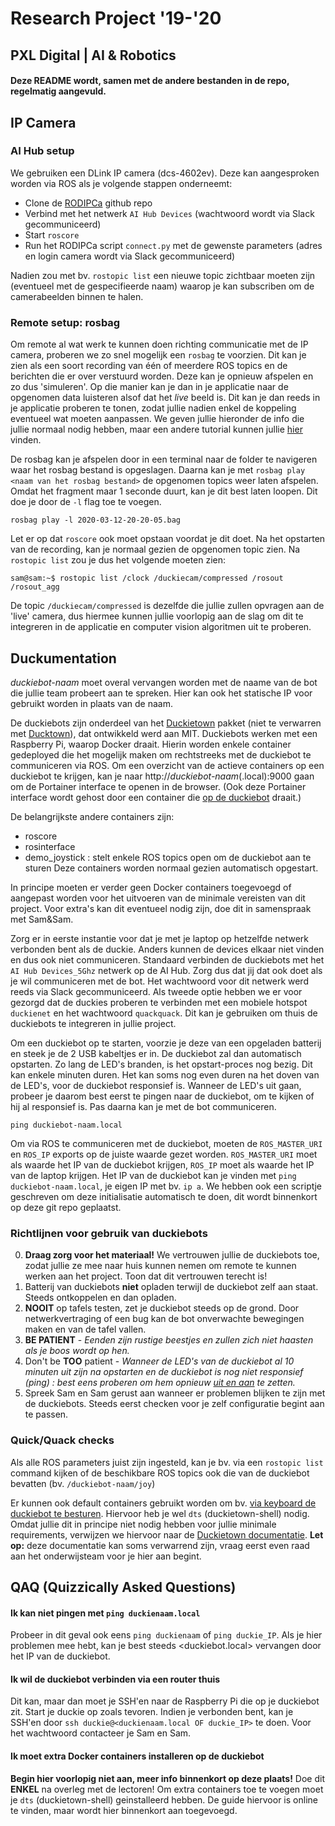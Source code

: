 # Research Project '19-'20
## PXL Digital | AI & Robotics

#### Deze README wordt, samen met de andere bestanden in de repo, regelmatig aangevuld.

## IP Camera

### AI Hub setup
We gebruiken een DLink IP camera (dcs-4602ev). Deze kan aangesproken worden via ROS als je volgende stappen onderneemt:
- Clone de [RODIPCa](https://github.com/PXLRoboticsLab/RODIPCa) github repo
- Verbind met het netwerk ```AI Hub Devices``` (wachtwoord wordt via Slack gecommuniceerd)
- Start ```roscore```
- Run het RODIPCa script ```connect.py``` met de gewenste parameters (adres en login camera wordt via Slack gecommuniceerd)

Nadien zou met bv. ```rostopic list``` een nieuwe topic zichtbaar moeten zijn (eventueel met de gespecifieerde naam) waarop je kan subscriben om de camerabeelden binnen te halen.

### Remote setup: rosbag
Om remote al wat werk te kunnen doen richting communicatie met de IP camera, proberen we zo snel mogelijk een `rosbag` te voorzien. Dit kan je zien als een soort recording van één of meerdere ROS topics en de berichten die er over verstuurd worden. Deze kan je opnieuw afspelen en zo dus 'simuleren'. Op die manier kan je dan in je applicatie naar de opgenomen data luisteren alsof dat het *live* beeld is. Dit kan je dan reeds in je applicatie proberen te tonen, zodat jullie nadien enkel de koppeling eventueel wat moeten aanpassen.
We geven jullie hieronder de info die jullie normaal nodig hebben, maar een andere tutorial kunnen jullie [hier](http://wiki.ros.org/rosbag/Tutorials/Recording%20and%20playing%20back%20data) vinden.

De rosbag kan je afspelen door in een terminal naar de folder te navigeren waar het rosbag bestand is opgeslagen. Daarna kan je met `rosbag play <naam van het rosbag bestand>` de opgenomen topics weer laten afspelen. Omdat het fragment maar 1 seconde duurt, kan je dit best laten loopen. Dit doe je door de `-l` flag toe te voegen.

`rosbag play -l 2020-03-12-20-20-05.bag`

Let er op dat `roscore` ook moet opstaan voordat je dit doet. Na het opstarten van de recording, kan je normaal gezien de opgenomen topic zien. Na `rostopic list` zou je dus het volgende moeten zien:

`sam@sam:~$ rostopic list
/clock
/duckiecam/compressed
/rosout
/rosout_agg`

De topic `/duckiecam/compressed` is dezelfde die jullie zullen opvragen aan de 'live' camera, dus hiermee kunnen jullie voorlopig aan de slag om dit te integreren in de applicatie en computer vision algoritmen uit te proberen.

## Duckumentation
*duckiebot-naam* moet overal vervangen worden met de naame van de bot die jullie team probeert aan te spreken. Hier kan ook het statische IP voor gebruikt worden in plaats van de naam.

De duckiebots zijn onderdeel van het [Duckietown](https://www.duckietown.org/) pakket (niet te verwarren met [Ducktown](https://nl.wikipedia.org/wiki/Ducktown)), dat ontwikkeld werd aan MIT. 
Duckiebots werken met een Raspberry Pi, waarop Docker draait. Hierin worden enkele container gedeployed die het mogelijk maken om rechtstreeks met de duckiebot te communiceren via ROS.
Om een overzicht van de actieve containers op een duckiebot te krijgen, kan je naar http://*duckiebot-naam*(.local):9000 gaan om de Portainer interface te openen in de browser. (Ook deze Portainer interface wordt gehost door een container die [op de duckiebot](https://jfk.men/app/uploads/2019/10/Inception-film.png) draait.)

De belangrijkste andere containers zijn:
- roscore
- rosinterface
- demo_joystick : stelt enkele ROS topics open om de duckiebot aan te sturen
Deze containers worden normaal gezien automatisch opgestart.

In principe moeten er verder geen Docker containers toegevoegd of aangepast worden voor het uitvoeren van de minimale vereisten van dit project. Voor extra's kan dit eventueel nodig zijn, doe dit in samenspraak met Sam&Sam.

Zorg er in eerste instantie voor dat je met je laptop op hetzelfde netwerk verbonden bent als de duckie. Anders kunnen de devices elkaar niet vinden en dus ook niet communiceren. Standaard verbinden de duckiebots met het `AI Hub Devices_5Ghz` netwerk op de AI Hub. Zorg dus dat jij dat ook doet als je wil communiceren met de bot. Het wachtwoord voor dit netwerk werd reeds via Slack gecommuniceerd.
Als tweede optie hebben we er voor gezorgd dat de duckies proberen te verbinden met een mobiele hotspot `duckienet` en het wachtwoord `quackquack`. Dit kan je gebruiken om thuis de duckiebots te integreren in jullie project.

Om een duckiebot op te starten, voorzie je deze van een opgeladen batterij en steek je de 2 USB kabeltjes er in. De duckiebot zal dan automatisch opstarten. Zo lang de LED's branden, is het opstart-proces nog bezig. Dit kan enkele minuten duren. Het kan soms nog even duren na het doven van de LED's, voor de duckiebot responsief is. Wanneer de LED's uit gaan, probeer je daarom best eerst te pingen naar de duckiebot, om te kijken of hij al responsief is. Pas daarna kan je met de bot communiceren.

```ping duckiebot-naam.local```

Om via ROS te communiceren met de duckiebot, moeten de `ROS_MASTER_URI` en `ROS_IP` exports op de juiste waarde gezet worden. `ROS_MASTER_URI` moet als waarde het IP van de duckiebot krijgen, `ROS_IP` moet als waarde het IP van de laptop krijgen.
Het IP van de duckiebot kan je vinden met ```ping duckiebot-naam.local```, je eigen IP met bv. ```ip a```.
We hebben ook een scriptje geschreven om deze initialisatie automatisch te doen, dit wordt binnenkort op deze git repo geplaatst.

### Richtlijnen voor gebruik van duckiebots

0. **Draag zorg voor het materiaal!** We vertrouwen jullie de duckiebots toe, zodat jullie ze mee naar huis kunnen nemen om remote te kunnen werken aan het project. Toon dat dit vertrouwen terecht is!
1. Batterij van duckiebots **niet** opladen terwijl de duckiebot zelf aan staat. Steeds ontkoppelen en dan opladen.
2. **NOOIT** op tafels testen, zet je duckiebot steeds op de grond. Door netwerkvertraging of een bug kan de bot onverwachte bewegingen maken en van de tafel vallen. 
3. **BE PATIENT** - *Eenden zijn rustige beestjes en zullen zich niet haasten als je boos wordt op hen.*
4. Don't be **TOO** patient - *Wanneer de LED's van de duckiebot al 10 minuten uit zijn na opstarten en de duckiebot is nog niet responsief (ping) : best eens proberen om hem opnieuw [uit en aan](https://www.cipher-it.co.uk/wp-content/uploads/2017/11/ITCrow.jpg) te zetten.*
5. Spreek Sam en Sam gerust aan wanneer er problemen blijken te zijn met de duckiebots. Steeds eerst checken voor je zelf configuratie begint aan te passen.

### Quick/Quack checks

Als alle ROS parameters juist zijn ingesteld, kan je bv. via een `rostopic list` command kijken of de beschikbare ROS topics ook die van de duckiebot bevatten (bv. ```/duckiebot-naam/joy```)

Er kunnen ook default containers gebruikt worden om bv. [via keyboard de duckiebot te besturen](https://docs.duckietown.org/DT19/opmanual_duckiebot/out/rc_control.html). Hiervoor heb je wel `dts` (duckietown-shell) nodig. Omdat jullie dit in principe niet nodig hebben voor jullie minimale requirements, verwijzen we hiervoor naar de [Duckietown documentatie](https://docs.duckietown.org/DT19/opmanual_duckiebot/out/laptop_setup.html).
**Let op:** deze documentatie kan soms verwarrend zijn, vraag eerst even raad aan het onderwijsteam voor je hier aan begint.

## QAQ (Quizzically Asked Questions)

#### Ik kan niet pingen met `ping duckienaam.local`
Probeer in dit geval ook eens `ping duckienaam` of `ping duckie_IP`. Als je hier problemen mee hebt, kan je best steeds <duckiebot.local> vervangen door het IP van de duckiebot.

#### Ik wil de duckiebot verbinden via een router thuis
Dit kan, maar dan moet je SSH'en naar de Raspberry Pi die op je duckiebot zit. Start je duckie op zoals tevoren. Indien je verbonden bent, kan je SSH'en door `ssh duckie@<duckienaam.local OF duckie_IP>` te doen. Voor het wachtwoord contacteer je Sam en Sam. 

#### Ik moet extra Docker containers installeren op de duckiebot
**Begin hier voorlopig niet aan, meer info binnenkort op deze plaats!**
Doe dit __ENKEL__ na overleg met de lectoren! Om extra containers toe te voegen moet je `dts` (duckietown-shell) geinstalleerd hebben. De guide hiervoor is online te vinden, maar wordt hier binnenkort aan toegevoegd.
